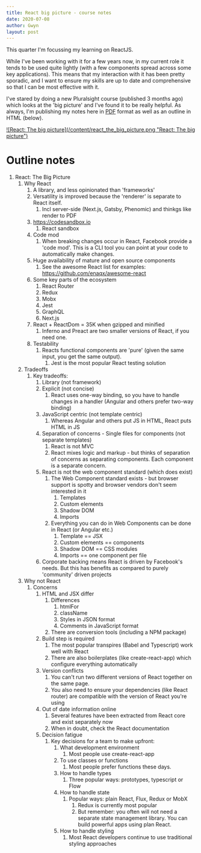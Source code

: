 ```yaml
---
title: React big picture - course notes
date: 2020-07-08
author: Gwyn
layout: post
---
```


This quarter I'm focussing my learning on ReactJS. 

While I've been working with it for a few years now, in my current role it tends to be used quite lightly (with a few components spread across some key applications). This means that my interaction with it has been pretty sporadic, and I want to ensure my skills are up to date and comprehensive so that I can be most effective with it.

I've stared by doing a new Pluralsight course (published 3 months ago) which looks at the 'big picture' and I've found it to be really helpful. As always, I'm publishing my notes here in [PDF](/content/react_the_big_picture.pdf) format as well as an outline in HTML (below).

<a href="/content/react_the_big_picture.pdf">
    ![React: The big picture](/content/react_the_big_picture.png "React: The big picture")
</a>


# Outline notes

1.  React: The Big Picture
    1.  Why React
        1.  A library, and less opinionated than 'frameworks'
        2.  Versatility is improved because the 'renderer' is separate to React itself.
            1.  Incl server-side (Next.js, Gatsby, Phenomic) and thinkgs like render to PDF
        3.  https://codesandbox.io
            1.  React sandbox
        4.  Code mod
            1.  When breaking changes occur in React, Facebook provide a 'code mod'. This is a CLI tool you can point at your code to automatically make changes.
        5.  Huge availability of mature and open source components
            1.  See the awesome React list for examples: https://github.com/enaqx/awesome-react
        6.  Some key parts of the ecosystem
            1.  React Router
            2.  Redux
            3.  Mobx
            4.  Jest
            5.  GraphQL
            6.  Next.js
        7.  React + ReactDom = 35K when gzipped and minified
            1.  Inferno and Preact are two smaller versions of React, if you need one.
        8.  Testability
            1.  Reacts functional components are 'pure' (given the same input, you get the same output).
                1.  Jest is the most popular React testing solution
    2.  Tradeoffs
        1.  Key tradeoffs:
            1.  Library (not framework)
            2.  Explicit (not concise)
                1.  React uses one-way binding, so you have to handle changes in a handler (Angular and others prefer two-way binding)
            3.  JavaScript centric (not template centric)
                1.  Whereas Angular and others put JS in HTML, React puts HTML in JS
            4.  Separation of concerns - Single files for components (not separate templates)
                1.  React is not MVC
                2.  React mixes logic and markup - but thinks of separation of concerns as separating components. Each component is a separate concern.
            5.  React is not the web component standard (which does exist)
                1.  The Web Component standard exists - but browser support is spotty and browser vendors don't seem interested in it
                    1.  Templates
                    2.  Custom elements
                    3.  Shadow DOM
                    4.  Imports
                2.  Everything you can do in Web Components can be done in React (or Angular etc.)
                    1.  Template == JSX
                    2.  Custom elements == components
                    3.  Shadow DOM == CSS modules
                    4.  Imports == one component per file
            6.  Corporate backing means React is driven by Facebook's needs. But this has benefits as compared to purely 'community' driven projects
    3.  Why not React
        1.  Concerns
            1.  HTML and JSX differ
                1.  Differences
                    1.  htmlFor
                    2.  className
                    3.  Styles in JSON format
                    4.  Comments in JavaScript format
                2.  There are conversion tools (including a NPM package)
            2.  Build step is required
                1.  The most popular transpires (Babel and Typescript) work well with React
                2.  There are also boilerplates (like create-react-app) which configure everything automatically
            3.  Version conflicts
                1.  You can't run two different versions of React together on the same page.
                2.  You also need to ensure your dependencies (like React router) are compatible with the version of React you're using
            4.  Out of date information online
                1.  Several features have been extracted from React core and exist separately now
                2.  When in doubt, check the React documentation
            5.  Decision fatigue
                1.  Key decisions for a team to make upfront:
                    1.  What development environment
                        1.  Most people use create-react-app
                    2.  To use classes or functions
                        1.  Most people prefer functions these days.
                    3.  How to handle types
                        1.  Three popular ways: prototypes, typescript or Flow
                    4.  How to handle state
                        1.  Popular ways: plain React, Flux, Redux or MobX
                            1.  Redux is currently most popular
                            2.  But remember: you often will not need a separate state management library. You can build powerful apps using plan React.
                    5.  How to handle styling
                        1.  Most React developers continue to use traditional styling approaches